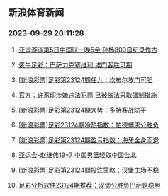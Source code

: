 ## 新浪体育新闻 
### 2023-09-29 20:11:28

1. [亚运游泳第5日中国队一晚5金 孙杨800自纪录作古](https://sports.sina.com.cn/others/swim/2023-09-28/doc-imzphsmx2533583.shtml)

2. [佬牛足彩：巴萨力克塞维利 埃门客胜可期](https://sports.sina.com.cn/l/2023-09-29/doc-imzpitxm1956519.shtml)

3. [[新浪彩票]足彩第23124期任九：坎布尔埃门可胆](https://sports.sina.com.cn/l/2023-09-29/doc-imzpiprp2065110.shtml)

4. [官方：许家印涉嫌违法犯罪 已被依法采取强制措施](https://sports.sina.com.cn/china/2023-09-28/doc-imzphnea7968503.shtml)

5. [[新浪彩票]足彩第23124期大势：多特客战防平](https://sports.sina.com.cn/l/2023-09-29/doc-imzpiprt2411204.shtml)

6. [[新浪彩票]足彩23124期冷热指数：帕德博恩分胜负](https://sports.sina.com.cn/l/2023-09-29/doc-imzpiprp2065733.shtml)

7. [[新浪彩票]足彩第23124期盈亏指数：海牙全身而退](https://sports.sina.com.cn/l/2023-09-29/doc-imzpiprt2412237.shtml)

8. [亚运会-赵继伟19+7 中国男篮轻取中国台北](https://sports.sina.com.cn/basketball/cba/2023-09-28/doc-imzphsmz6059893.shtml)

9. [[新浪彩票]足彩第23124期投注策略：汉堡主场不稳](https://sports.sina.com.cn/l/2023-09-29/doc-imzpiprr5634823.shtml)

10. [足彩分析软件23124期推荐：汉堡分胜负巴萨是稳胆](https://sports.sina.com.cn/l/2023-09-29/doc-imzpiprq7388884.shtml)

